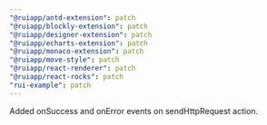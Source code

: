 ```yaml
---
"@ruiapp/antd-extension": patch
"@ruiapp/blockly-extension": patch
"@ruiapp/designer-extension": patch
"@ruiapp/echarts-extension": patch
"@ruiapp/monaco-extension": patch
"@ruiapp/move-style": patch
"@ruiapp/react-renderer": patch
"@ruiapp/react-rocks": patch
"rui-example": patch
---
```


Added onSuccess and onError events on sendHttpRequest action.
